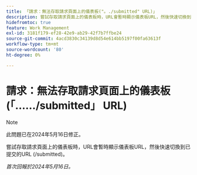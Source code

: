 ```yaml
---
title: 「請求：無法存取請求頁面上的儀表板("。./submitted" URL)」
description: 嘗試存取請求頁面上的儀表板時，URL會暫時顯示儀表板URL，然後快速切換到已提交的URL (/submitted)。
hidefromtoc: true
feature: Work Management
exl-id: 3181f179-ef28-42e9-ab29-42f7b7ffbe24
source-git-commit: 4acd3830c34139d8d54e614bb5197f00fa63613f
workflow-type: tm+mt
source-wordcount: '80'
ht-degree: 0%

---
```


# 請求：無法存取請求頁面上的儀表板(「……/submitted」 URL)

>[!NOTE]
>
>此問題已在2024年5月16日修正。

嘗試存取請求頁面上的儀表板時，URL會暫時顯示儀表板URL，然後快速切換到已提交的URL (/submitted)。

_首次回報於2024年5月16日。_
